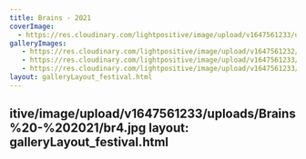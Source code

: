 ```yaml
---
title: Brains - 2021
coverImage:
  - https://res.cloudinary.com/lightpositive/image/upload/v1647561233/uploads/Brains%20-%202021/br1.jpg
galleryImages:
   - https://res.cloudinary.com/lightpositive/image/upload/v1647561232/uploads/Brains%20-%202021/br.jpg
   - https://res.cloudinary.com/lightpositive/image/upload/v1647561233/uploads/Brains%20-%202021/br2.jpg
   - https://res.cloudinary.com/lightpositive/image/upload/v1647561233/uploads/Brains%20-%202021/br1.jpg
layout: galleryLayout_festival.html
---
```

itive/image/upload/v1647561233/uploads/Brains%20-%202021/br4.jpg
layout: galleryLayout_festival.html
---
